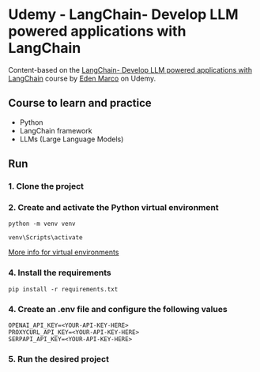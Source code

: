 # Udemy - LangChain- Develop LLM powered applications with LangChain

Content-based on the [LangChain- Develop LLM powered applications with LangChain](https://www.udemy.com/course/langchain/) course by [Eden Marco](https://www.udemy.com/course/langchain/#instructor-1) on Udemy.

## Course to learn and practice
- Python
- LangChain framework
- LLMs (Large Language Models)

## Run

### 1. Clone the project

### 2. Create and activate the Python virtual environment

```
python -m venv venv

venv\Scripts\activate
```

[More info for virtual environments](https://docs.python.org/3/library/venv.html#creating-virtual-environments)

### 4. Install the requirements

```
pip install -r requirements.txt
```

### 4. Create an .env file and configure the following values

```
OPENAI_API_KEY=<YOUR-API-KEY-HERE>
PROXYCURL_API_KEY=<YOUR-API-KEY-HERE>
SERPAPI_API_KEY=<YOUR-API-KEY-HERE>
```

### 5. Run the desired project